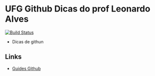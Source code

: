 # UFG Github Dicas do prof Leonardo Alves
[![Build Status](https://travis-ci.org/leoaalvsufg/aulaES.svg?branch=aulaES)](https://travis-ci.org/leoaalvsufg/aulaES)

- Dicas de githun

## Links
 - [Guides Github][1]


  [1]: https://guides.github.com/
